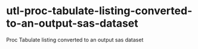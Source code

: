 # utl-proc-tabulate-listing-converted-to-an-output-sas-dataset
Proc Tabulate listing converted to an output sas dataset
